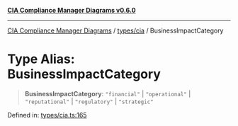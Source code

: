 [**CIA Compliance Manager Diagrams v0.6.0**](../../../README.md)

***

[CIA Compliance Manager Diagrams](../../../modules.md) / [types/cia](../README.md) / BusinessImpactCategory

# Type Alias: BusinessImpactCategory

> **BusinessImpactCategory**: `"financial"` \| `"operational"` \| `"reputational"` \| `"regulatory"` \| `"strategic"`

Defined in: [types/cia.ts:165](https://github.com/Hack23/cia-compliance-manager/blob/ca083b463223765b22422b66b3a43930241849bd/src/types/cia.ts#L165)
